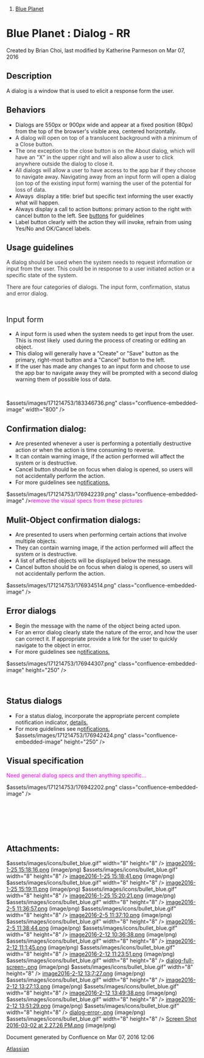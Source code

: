1.  <span>[Blue Planet](index.html)</span>

<span id="title-text"> Blue Planet : Dialog - RR </span>
========================================================

Created by <span class="author"> Brian Choi</span>, last modified by <span class="editor"> Katherine Parmeson</span> on Mar 07, 2016

Description
-----------

A dialog is a window that is used to elicit a response form the user.

Behaviors
---------

-   Dialogs are 550px or 900px wide and appear at a fixed position (80px) from the top of the browser's visible area, centered horizontally.
-   <span style="color: rgb(51,51,51);">A dialog will open on top of a translucent background with a minimum of a Close button.</span>
-   <span style="color: rgb(51,51,51);">The one exception to the close button is on the About dialog, which will have an "X" in the upper right and will also allow a user to click anywhere outside the dialog to close it.</span>
-   <span style="color: rgb(51,51,51);">All dialogs will allow a user to have access to the app bar if they choose to navigate away. Navigating away from an input form will open a dialog (on top of the existing input form) warning the user of the potential for loss of data.</span>
-   Always  display a title: brief but specific text informing the user exactly what will happen.
-   Always display a call to action buttons: primary action to the right with cancel button to the left. See [buttons](Button---VI_171214699.html) for guidelines
-   Label button clearly with the action they will invoke, refrain from using Yes/No and OK/Cancel labels.

Usage guidelines
----------------

<span style="color: rgb(51,51,51);">A dialog should be used when the system needs to request information or input from the user. This could be in response to a user initiated action or a specific state of the system.</span>

<span style="color: rgb(51,51,51);">There are four categories of dialogs. The input form, confirmation, status and error dialog.</span>

 

<span style="font-size: 20.0px;line-height: 1.5;">Input form </span>

-   A input form is used when the system needs to get input from the user. This is most likely  used during the process of creating or editing an object.
-   This dialog will generally have a "Create" or "Save" button as the primary, right-most button and a "Cancel" button to the left.
-   If the user has made any changes to an input form and choose to use the app bar to navigate away they will be prompted with a second dialog warning them of possible loss of data.

 

<span class="confluence-embedded-file-wrapper confluence-embedded-manual-size">$assets/images/171214753/183346736.png" class="confluence-embedded-image" width="800" /></span>

<span class="s1">Confirmation dialog:</span>
--------------------------------------------

-   Are presented whenever a user is performing a potentially destructive action or when the action is time consuming to reverse. 
-   It can contain warning image, if the action performed will affect the system or is destructive.
-   Cancel button should be on focus when dialog is opened, so users will not accidentally perform the action.
-   For more guidelines see n[otifications.](https://confluence.ciena.com/pages/viewpage.action?pageId=169226076)

<span class="confluence-embedded-file-wrapper">$assets/images/171214753/176942239.png" class="confluence-embedded-image" /></span><span style="color: rgb(255,0,255);">remove the visual specs from these pictures</span>

Mulit-Object confirmation dialogs:
----------------------------------

-   Are presented to users when performing certain actions that involve multiple objects. 
-   They can contain warning image, if the action performed will affect the system or is destructive. 
-   A list of affected objects will be displayed below the message. 
-   Cancel button should be on focus when dialog is opened, so users will not accidentally perform the action.

<span class="s1">
</span>

<span class="confluence-embedded-file-wrapper">$assets/images/171214753/176934514.png" class="confluence-embedded-image" /></span>

Error dialogs
-------------

-   Begin the message with the name of the object being acted upon.
-   For an error dialog clearly state the nature of the error, and how the user can correct it. If appropriate provide a link for the user to quickly navigate to the object in error.
-   For more guidelines see n[otifications.](https://confluence.ciena.com/pages/viewpage.action?pageId=169226076)

<span class="confluence-embedded-file-wrapper confluence-embedded-manual-size">$assets/images/171214753/176944307.png" class="confluence-embedded-image" height="250" /></span>

 

Status dialogs
--------------

-   For a status dialog, incorporate the appropriate percent complete notification indicator, [details.](https://confluence.ciena.com/display/blueplanet/Progress+Indicator)
-   For more guidelines see n[otifications.](https://confluence.ciena.com/pages/viewpage.action?pageId=169226076)
    <span class="confluence-embedded-file-wrapper confluence-embedded-manual-size">$assets/images/171214753/176942424.png" class="confluence-embedded-image" height="250" /></span>

Visual specification
--------------------

<span style="color: rgb(255,0,255);">Need general dialog specs and then anything specific...</span>

<span class="confluence-embedded-file-wrapper">$assets/images/171214753/176942202.png" class="confluence-embedded-image" /></span>

 

<span class="s1">
</span>

 

 

Attachments:
------------

$assets/images/icons/bullet_blue.gif" width="8" height="8" /> [image2016-1-25 15:18:16.png](attachments/171214753/176918903.png) (image/png)
$assets/images/icons/bullet_blue.gif" width="8" height="8" /> [image2016-1-25 15:18:41.png](attachments/171214753/176918911.png) (image/png)
$assets/images/icons/bullet_blue.gif" width="8" height="8" /> [image2016-1-25 15:19:11.png](attachments/171214753/176918913.png) (image/png)
$assets/images/icons/bullet_blue.gif" width="8" height="8" /> [image2016-1-25 15:20:21.png](attachments/171214753/176918920.png) (image/png)
$assets/images/icons/bullet_blue.gif" width="8" height="8" /> [image2016-2-5 11:36:57.png](attachments/171214753/176934513.png) (image/png)
$assets/images/icons/bullet_blue.gif" width="8" height="8" /> [image2016-2-5 11:37:10.png](attachments/171214753/176934514.png) (image/png)
$assets/images/icons/bullet_blue.gif" width="8" height="8" /> [image2016-2-5 11:38:44.png](attachments/171214753/176934515.png) (image/png)
$assets/images/icons/bullet_blue.gif" width="8" height="8" /> [image2016-2-12 10:36:38.png](attachments/171214753/176942156.png) (image/png)
$assets/images/icons/bullet_blue.gif" width="8" height="8" /> [image2016-2-12 11:1:45.png](attachments/171214753/176942202.png) (image/png)
$assets/images/icons/bullet_blue.gif" width="8" height="8" /> [image2016-2-12 11:23:51.png](attachments/171214753/176942239.png) (image/png)
$assets/images/icons/bullet_blue.gif" width="8" height="8" /> [dialog-full-screen-.png](attachments/171214753/176942277.png) (image/png)
$assets/images/icons/bullet_blue.gif" width="8" height="8" /> [image2016-2-12 13:7:27.png](attachments/171214753/176942365.png) (image/png)
$assets/images/icons/bullet_blue.gif" width="8" height="8" /> [image2016-2-12 13:27:13.png](attachments/171214753/176942382.png) (image/png)
$assets/images/icons/bullet_blue.gif" width="8" height="8" /> [image2016-2-12 13:49:38.png](attachments/171214753/176942418.png) (image/png)
$assets/images/icons/bullet_blue.gif" width="8" height="8" /> [image2016-2-12 13:51:29.png](attachments/171214753/176942424.png) (image/png)
$assets/images/icons/bullet_blue.gif" width="8" height="8" /> [dialog-error-.png](attachments/171214753/176944307.png) (image/png)
$assets/images/icons/bullet_blue.gif" width="8" height="8" /> [Screen Shot 2016-03-02 at 2.27.26 PM.png](attachments/171214753/183346736.png) (image/png)

Document generated by Confluence on Mar 07, 2016 12:06

[Atlassian](http://www.atlassian.com/)


